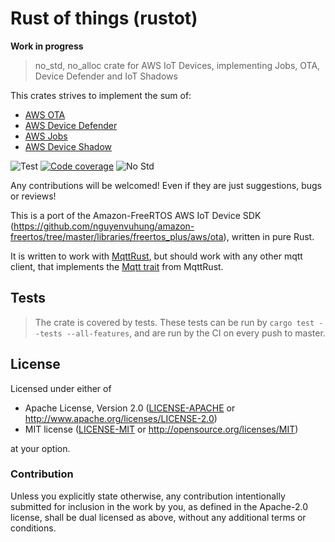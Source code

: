 # Rust of things (rustot)


**Work in progress**

> no_std, no_alloc crate for AWS IoT Devices, implementing Jobs, OTA, Device Defender and IoT Shadows

This crates strives to implement the sum of:
- [AWS OTA](https://github.com/aws/ota-for-aws-iot-embedded-sdk)
- [AWS Device Defender](https://github.com/aws/Device-Defender-for-AWS-IoT-embedded-sdk)
- [AWS Jobs](https://github.com/aws/Jobs-for-AWS-IoT-embedded-sdk)
- [AWS Device Shadow](https://github.com/aws/Device-Shadow-for-AWS-IoT-embedded-sdk)

![Test][test]
[![Code coverage][codecov-badge]][codecov]
![No Std][no-std-badge]
<!--
[![Crates.io Version][crates-io-badge]][crates-io]
[![Crates.io Downloads][crates-io-download-badge]][crates-io-download]
-->

Any contributions will be welcomed! Even if they are just suggestions, bugs or reviews!

This is a port of the Amazon-FreeRTOS AWS IoT Device SDK (https://github.com/nguyenvuhung/amazon-freertos/tree/master/libraries/freertos_plus/aws/ota), written in pure Rust.

It is written to work with [MqttRust](https://github.com/BlackbirdHQ/mqttrust), but should work with any other mqtt client, that implements the [Mqtt trait](https://github.com/BlackbirdHQ/mqttrust/blob/a63084212f24177695e9994971ae94c8c71f4200/src/client.rs#L14) from MqttRust.


## Tests

> The crate is covered by tests. These tests can be run by `cargo test --tests --all-features`, and are run by the CI on every push to master.

## License

Licensed under either of

- Apache License, Version 2.0 ([LICENSE-APACHE](LICENSE-APACHE) or
 http://www.apache.org/licenses/LICENSE-2.0)
- MIT license ([LICENSE-MIT](LICENSE-MIT) or http://opensource.org/licenses/MIT)

at your option.

### Contribution

Unless you explicitly state otherwise, any contribution intentionally submitted
for inclusion in the work by you, as defined in the Apache-2.0 license, shall be
dual licensed as above, without any additional terms or conditions.

<!-- Badges -->
[test]: https://github.com/BlackbirdHQ/rustot/workflows/Test/badge.svg
[no-std-badge]: https://img.shields.io/badge/no__std-yes-blue
[codecov-badge]: https://codecov.io/gh/BlackbirdHQ/rustot/branch/master/graph/badge.svg
[codecov]: https://codecov.io/gh/BlackbirdHQ/rustot
<!--
[crates-io]: https://crates.io/crates/rustot
[crates-io-badge]: https://img.shields.io/crates/v/rustot.svg?maxAge=3600
[crates-io-download]: https://crates.io/crates/rustot
[crates-io-download-badge]: https://img.shields.io/crates/d/rustot.svg?maxAge=3600
-->
